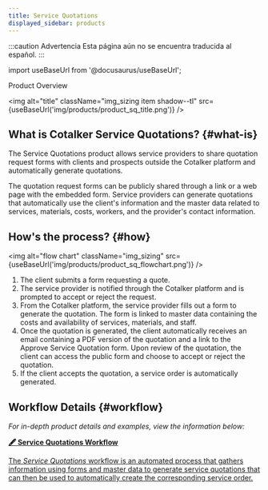 ```yaml
---
title: Service Quotations
displayed_sidebar: products
---
```


:::caution Advertencia
Esta página aún no se encuentra traducida al español.
:::

import useBaseUrl from '@docusaurus/useBaseUrl'; 

<span className="hero__title">Product Overview</span>
<br/>

<img alt="title" className="img_sizing item shadow--tl" src={useBaseUrl('img/products/product_sq_title.png')} />
<br/>

## What is Cotalker Service Quotations? {#what-is}

The Service Quotations product allows service providers to share quotation request forms with clients and prospects outside the Cotalker platform and automatically generate quotations.

The quotation request forms can be publicly shared through a link or a web page with the embedded form. Service providers can generate quotations that automatically use the client's information and the master data related to services, materials, costs, workers, and the provider's contact information. 

## How's the process? {#how}

<img alt="flow chart" className="img_sizing" src={useBaseUrl('img/products/product_sq_flowchart.png')} />
<br/>

1. The client submits a form requesting a quote.
2. The service provider is notified through the Cotalker platform and is prompted to accept or reject the request.
3. From the Cotalker platform, the service provider fills out a form to generate the quotation. The form is linked to master data containing the costs and availability of services, materials, and staff.
4. Once the quotation is generated, the client automatically receives an email containing a PDF version of the quotation and a link to the Approve Service Quotation form. Upon review of the quotation, the client can access the public form and choose to accept or reject the quotation. 
5. If the client accepts the quotation, a service order is automatically generated.

## Workflow Details {#workflow}
_For in-depth product details and examples, view the information below:_

<div className="container">
<div className="row">

<div className="col col--12 margin-bottom--lg">
<a className="card2 padding--lg cardContainer_qNfC" href="/docs/products/service_quotations/workflow_overview">

<span className="hero__subtitle"><b>🖋 Service Quotations Workflow</b></span> 

The _Service Quotations_ workflow is an automated process that gathers information using forms and master data to generate service quotations that can then be used to automatically create the corresponding service order.

</a>
</div>
</div>
</div>
<br/>


